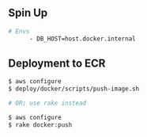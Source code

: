 ## Spin Up

```bash
# Envs
      - DB_HOST=host.docker.internal
```

## Deployment to ECR

```bash
$ aws configure
$ deploy/docker/scripts/push-image.sh

# OR; use rake instead

$ aws configure
$ rake docker:push
```
